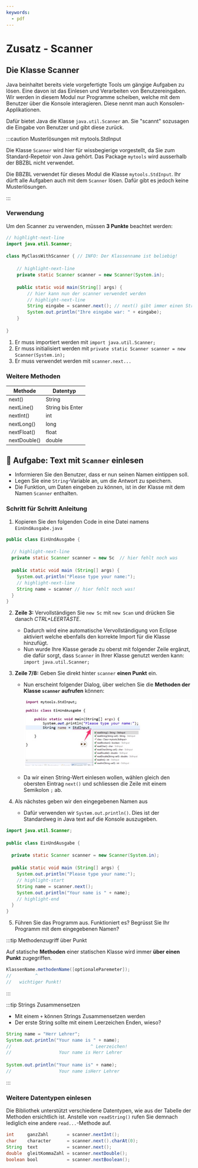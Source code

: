 ```yaml
---
keywords:
  - pdf
---
```


# Zusatz - Scanner

## Die Klasse Scanner

Java beinhaltet bereits viele vorgefertigte Tools um gängige Aufgaben zu lösen.
Eine davon ist das Einlesen und Verarbeiten von Benutzereingaben. Wir werden in
diesem Modul nur Programme scheiben, welche mit dem Benutzer über die Konsole
interagieren. Diese nennt man auch Konsolen-Applikationen.

Dafür bietet Java die Klasse `java.util.Scanner` an. Sie "scannt" sozusagen die
Eingabe von Benutzer und gibt diese zurück.

:::caution Musterlösungen mit mytools.StdInput

Die Klasse `Scanner` wird hier für wissbegierige vorgestellt, da Sie zum
Standard-Repetoir von Java gehört. Das Package `mytools` wird ausserhalb der
BBZBL nicht verwendet.

Die BBZBL verwendet für dieses Modul die Klasse `mytools.StdInput`. Ihr dürft
alle Aufgaben auch mit dem `Scanner` lösen. Dafür gibt es jedoch keine
Musterlösungen.

:::

### Verwendung

Um den Scanner zu verwenden, müssen **3 Punkte** beachtet werden:

```java title="Verwenden vom Scanner"
// highlight-next-line
import java.util.Scanner;

class MyClassWithScanner { // INFO: Der Klassenname ist beliebig!

    // highlight-next-line
    private static Scanner scanner = new Scanner(System.in);

    public static void main(String[] args) {
        // hier kann nun der scanner verwendet werden
        // highlight-next-line
        String eingabe = scanner.next(); // next() gibt immer einen String zurück
        System.out.println("Ihre eingabe war: " + eingabe);
    }

}
```

1. Er muss importiert werden mit `import java.util.Scanner;`
2. Er muss initialisiert werden mit
   `private static Scanner scanner = new Scanner(System.in);`
3. Er muss verwendet werden mit `scanner.next...`

### Weitere Methoden

| Methode      | Datentyp         |
| ------------ | ---------------- |
| next()       | String           |
| nextLine()   | String bis Enter |
| nextInt()    | int              |
| nextLong()   | long             |
| nextFloat()  | float            |
| nextDouble() | double           |

## :pencil: Aufgabe: Text mit `Scanner` einlesen

- Informieren Sie den Benutzer, dass er nun seinen Namen eintippen soll.
- Legen Sie eine `String`-Variable an, um die Antwort zu speichern.
- Die Funktion, um Daten eingeben zu können, ist in der Klasse mit dem Namen
  `Scanner` enthalten.

### Schritt für Schritt Anleitung

1. Kopieren Sie den folgenden Code in eine Datei namens `EinUndAusgabe.java`

```java title="EinUndAusgabe.java" showLineNumbers
public class EinUndAusgabe {

  // highlight-next-line
  private static Scanner scanner = new Sc  // hier fehlt noch was

  public static void main (String[] args) {
    System.out.println("Please type your name:");
    // highlight-next-line
    String name = scanner // hier fehlt noch was!
  }
}
```

2. **Zeile 3:** Vervollständigen Sie `new Sc` mit `new Scan` und drücken Sie
   danach _CTRL+LEERTASTE_.
   - Dadurch wird eine automatische Vervollständigung von Eclipse aktiviert
     welche ebenfalls den korrekte Import für die Klasse hinzufügt.
   - Nun wurde Ihre Klasse gerade zu oberst mit folgender Zeile ergänzt, die
     dafür sorgt, dass `Scanner` in Ihrer Klasse genutzt werden kann:
     `import java.util.Scanner;`
3. **Zeile 7/8:** Geben Sie direkt hinter `scanner` **einen Punkt** ein.

   - Nun erscheint folgender Dialog, über welchen Sie die **Methoden der Klasse
     `scanner` aufrufen** können:

     ![autocompete](images/methoden-autocomplete.png)

   - Da wir einen String-Wert einlesen wollen, wählen gleich den obersten
     Eintrag `next()` und schliessen die Zeile mit einem Semikolon `;` ab.

4. Als nächstes geben wir den eingegebenen Namen aus

   - Dafür verwenden wir `System.out.println()`. Dies ist der Standardweg in
     Java text auf die Konsole auszugeben.

```java title="EinUndAusgabe.java"
import java.util.Scanner;

public class EinUndAusgabe {

  private static Scanner scanner = new Scanner(System.in);

  public static void main (String[] args) {
    System.out.println("Please type your name:");
    // highlight-start
    String name = scanner.next();
    System.out.println("Your name is " + name);
    // highlight-end
  }
}
```

5. Führen Sie das Programm aus. Funktioniert es? Begrüsst Sie Ihr Programm mit
   dem eingegebenen Namen?

:::tip Methodenzugriff über Punkt

Auf statische **Methoden** einer statischen Klasse wird immer **über einen
Punkt** zugegriffen.

```java
KlassenName.methodenName([optionaleParemeter]);
//         ^
//   wichtiger Punkt!
```

:::

:::tip Strings Zusammensetzen

- Mit einem `+` können Strings Zusammensetzen werden
- Der erste String sollte mit einem Leerzeichen Enden, wieso?

```java title="Strings zusammensetzen"
String name = "Herr Lehrer";
System.out.println("Your name is " + name);
//                              ^ Leerzeichen!
//                  Your name is Herr Lehrer

System.out.println("Your name is" + name);
//                  Your name isHerr Lehrer
```

:::

### Weitere Datentypen einlesen

Die Bibliothek unterstützt verschiedene Datentypen, wie aus der Tabelle der
Methoden ersichtlich ist. Anstelle von `readString()` rufen Sie demnach
lediglich eine andere `read...`-Methode auf.

```java title="Datentypen mit Scanner einlesen"
int     ganzZahl       = scanner.nextInt();
char    character      = scanner.next().charAt(0);
String  text           = scanner.next();
double  gleitKommaZahl = scanner.nextDouble();
boolean bool           = scanner.nextBoolean();
```
